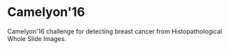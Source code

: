 # Camelyon'16

Camelyon'16 challenge for detecting breast cancer from Histopathological Whole Slide Images.
